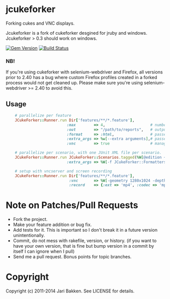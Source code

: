 # jcukeforker

Forking cukes and VNC displays.

Jcukeforker is a fork of cukeforker desgined for jruby and windows.  Jcukeforker > 0.3 should work on windows.

[![Gem Version](https://badge.fury.io/rb/jcukeforker.svg)](http://badge.fury.io/rb/jcukeforker)
[![Build Status](https://secure.travis-ci.org/jesg/jcukeforker.png)](http://travis-ci.org/jesg/jcukeforker)

### NB!

If you're using cukeforker with selenium-webdriver and Firefox, all versions prior to 2.40 has a bug where custom
Firefox profiles created in a forked process would not get cleaned up. Please make sure you're using selenium-webdriver >= 2.40
to avoid this.

## Usage


```ruby
    # parallelize per feature
    JCukeForker::Runner.run Dir['features/**/*.feature'],
                           :max        => 4,                    # number of workers
                           :out        => "/path/to/reports",   # output path
                           :format     => :html,                # passed to `cucumber --format`,
                           :extra_args => %w[--extra arguments],# passed to cucumber,
                           :vnc        => true                  # manage a pool of VNC displays, assign one per worker.

    # parallelize per scenario, with one JUnit XML file per scenario.
    JCukeForker::Runner.run JCukeForker::Scenarios.tagged(%W[@edition ~@wip])
                           :extra_args => %W[-f JCukeForker::Formatters::JunitScenarioFormatter --out results/junit]

    # setup with vncserver and screen recording
    JCukeForker::Runner.run Dir['features/**/*.feature'],
                            :vnc       => %W[-geometry 1280x1024 -depth 24 -dpi 96],
                            :record    => {:ext => 'mp4', :codec => 'mpeg4', :frame_size => '1280x1024', :frame_rate => '5'}
```

Note on Patches/Pull Requests
=============================

* Fork the project.
* Make your feature addition or bug fix.
* Add tests for it. This is important so I don't break it in a
  future version unintentionally.
* Commit, do not mess with rakefile, version, or history.
  (if you want to have your own version, that is fine but bump version in a commit by itself I can ignore when I pull)
* Send me a pull request. Bonus points for topic branches.

Copyright
=========

Copyright (c) 2011-2014 Jari Bakken. See LICENSE for details.
